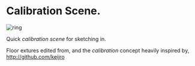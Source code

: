 # Calibration Scene.

![ring](https://cloud.githubusercontent.com/assets/166915/22885900/567643e0-f1f3-11e6-80a4-c2044ff5e0a7.gif)

Quick _calibration scene_ for sketching in.

Floor extures edited from, and the _calibration_ concept heavily inspired by, http://github.com/keijro
